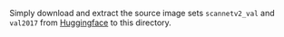 Simply download and extract the source image sets `scannetv2_val` and `val2017` from [Huggingface](https://huggingface.co/datasets/lidingm/ViewSpatial-Bench) to this directory.